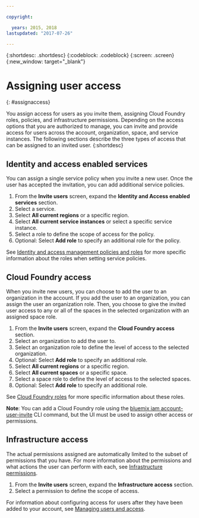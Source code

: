 ```yaml
---

copyright:

  years: 2015, 2018
lastupdated: "2017-07-26"

---
```


{:shortdesc: .shortdesc}
{:codeblock: .codeblock}
{:screen: .screen}
{:new_window: target="_blank"}

# Assigning user access
{: #assignaccess}

You assign access for users as you invite them, assigning Cloud Foundry roles, policies, and infrastructure permissions. Depending on the access options that you are authorized to manage, you can invite and provide access for users across the account, organization, space, and service instances. The following sections describe the three types of access that can be assigned to an invited user.
{:shortdesc}

## Identity and access enabled services

You can assign a single service policy when you invite a new user. Once the user has accepted the invitation, you can add additional service policies.

1. From the **Invite users** screen, expand the **Identity and Access enabled services** section.
2. Select a service.
3. Select **All current regions** or a specific region.
4. Select **All current service instances** or select a specific service instance.
5. Select a role to define the scope of access for the policy.
6. Optional: Select **Add role** to specify an additional role for the policy.

See [Identity and access management policies and roles](/docs/iam/users_roles.html#iamusermanpol) for more specific information about the roles when setting service policies.

## Cloud Foundry access

When you invite new users, you can choose to add the user to an organization in the account. If you add the user to an organization, you can assign the user an organization role. Then, you choose to give the invited user access to any or all of the spaces in the selected organization with an assigned space role.

1. From the **Invite users** screen, expand the **Cloud Foundry access** section.
2. Select an organization to add the user to.
3. Select an organization role to define the level of access to the selected organization.
4. Optional: Select **Add role** to specify an additional role.
5. Select **All current regions** or a specific region.
6. Select **All current spaces** or a specific space.
7. Select a space role to define the level of access to the selected spaces.
8. Optional: Select **Add role** to specify an additional role.

See [Cloud Foundry roles](/docs/iam/users_roles.html#cfroles) for more specific information about these roles.

**Note**: You can add a Cloud Foundry role using the [bluemix iam account-user-invite](/docs/cli/reference/bluemix_cli/bx_cli.html#bluemix_iam_account_user_invite) CLI command, but the UI must be used to assign other access or permissions.

## Infrastructure access

The actual permissions assigned are automatically limited to the subset of permissions that you have. For more information about the permissions and what actions the user can perform with each, see [Infrastructure permissions](/docs/iam/users_roles.html#infrapermissions).

1. From the **Invite users** screen, expand the **Infrastructure access** section.
2. Select a permission to define the scope of access.

For information about configuring access for users after they have been added to your account, see [Managing users and access](/docs/iam/iamusermanage.html).
